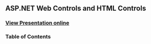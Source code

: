 ## ASP.NET Web Controls and HTML Controls
### [View Presentation online](https://rawgit.com/TelerikAcademy/ASP.NET-Web-Forms/master/03.%20ASP.NET-Web-Controls-and-HTML-Controls/slides/index.html)
### Table of Contents